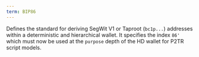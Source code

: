 ```yaml
---
term: BIP86
---
```


Defines the standard for deriving SegWit V1 or Taproot (`bc1p...`) addresses within a deterministic and hierarchical wallet. It specifies the index `86'` which must now be used at the `purpose` depth of the HD wallet for P2TR script models.

